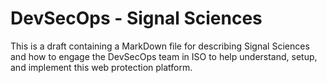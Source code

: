 
# DevSecOps - Signal Sciences 

This is a draft containing a MarkDown file for describing Signal Sciences 
and how to engage the DevSecOps team in ISO to help understand, setup, and implement this web protection platform. 
